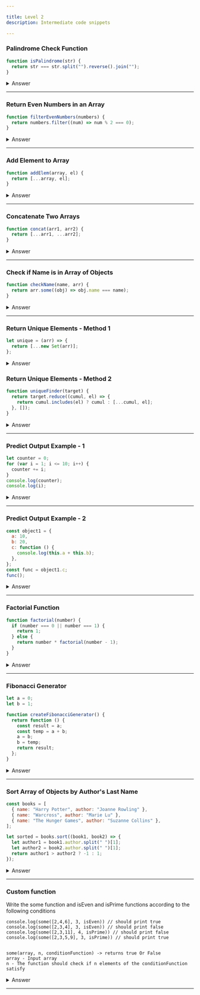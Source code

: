 ```yaml
---

title: Level 2
description: Intermediate code snippets

---
```



### Palindrome Check Function

```js
function isPalindrome(str) {
  return str === str.split("").reverse().join("");
}
```

<details>
<summary>Answer</summary>
<div style="background-color: rgba(100, 108, 255, 0.16); padding: 10px; margin-bottom: 10px; color: #fff; font-size: 14px; font-weight: 500;">
<p>Explanation:</p>

The function `isPalindrome` checks if a string is the same when read forwards and backwards. It does this by splitting the string into an array of characters, reversing that array, and joining it back into a string to compare with the original.
</div>
</details>

---

### Return Even Numbers in an Array

```js
function filterEvenNumbers(numbers) {
  return numbers.filter((num) => num % 2 === 0);
}
```

<details>
<summary>Answer</summary>
<div style="background-color: rgba(100, 108, 255, 0.16); padding: 10px; margin-bottom: 10px; color: #fff; font-size: 14px; font-weight: 500;">
<p>Explanation:</p>

The function `filterEvenNumbers` returns a new array containing only the even numbers from the input array. It uses the `filter` method to check if each number is even.
</div>
</details>

---


### Add Element to Array

```js
function addElem(array, el) {
  return [...array, el];
}
```

<details>
<summary>Answer</summary>
<div style="background-color: rgba(100, 108, 255, 0.16); padding: 10px; margin-bottom: 10px; color: #fff; font-size: 14px; font-weight: 500;">
<p>Explanation:</p>

The `addElem` function adds an element to an array without mutating the original array by using the spread operator.
</div>
</details>

---

### Concatenate Two Arrays

```js
function concat(arr1, arr2) {
  return [...arr1, ...arr2];
}
```

<details>
<summary>Answer</summary>
<div style="background-color: rgba(100, 108, 255, 0.16); padding: 10px; margin-bottom: 10px; color: #fff; font-size: 14px; font-weight: 500;">
<p>Explanation:</p>

The `concat` function concatenates two arrays using the spread operator, creating a new array with elements from both input arrays.
</div>
</details>

---

### Check if Name is in Array of Objects

```js
function checkName(name, arr) {
  return arr.some((obj) => obj.name === name);
}
```

<details>
<summary>Answer</summary>
<div style="background-color: rgba(100, 108, 255, 0.16); padding: 10px; margin-bottom: 10px; color: #fff; font-size: 14px; font-weight: 500;">
<p>Explanation:</p>

The `checkName` function checks if a given name exists in an array of objects. It uses the `some` method to see if any object in the array has a `name` property that matches the given name.
</div>
</details>

---

### Return Unique Elements - Method 1

```js
let unique = (arr) => {
  return [...new Set(arr)];
};
```

<details>
<summary>Answer</summary>
<div style="background-color: rgba(100, 108, 255, 0.16); padding: 10px; margin-bottom: 10px; color: #fff; font-size: 14px; font-weight: 500;">
<p>Explanation:</p>

The `unique` function returns an array with only unique elements by creating a Set from the input array and then spreading it back into a new array.
</div>
</details>


### Return Unique Elements - Method 2

```js
function uniqueFinder(target) {
  return target.reduce((cumul, el) => {
    return cumul.includes(el) ? cumul : [...cumul, el];
  }, []);
}
```

<details>
<summary>Answer</summary>
<div style="background-color: rgba(100, 108, 255, 0.16); padding: 10px; margin-bottom: 10px; color: #fff; font-size: 14px; font-weight: 500;">
<p>Explanation:</p>

The `uniqueFinder` function returns an array with only unique elements by using the `reduce` method to accumulate unique elements.
</div>
</details>

---


### Predict Output Example - 1

```js
let counter = 0;
for (var i = 1; i <= 10; i++) {
  counter += i;
}
console.log(counter);
console.log(i);
```

<details>
<summary>Answer</summary>
<div style="background-color: rgba(100, 108, 255, 0.16); padding: 10px; margin-bottom: 10px; color: #fff; font-size: 14px; font-weight: 500;">
<p>Explanation:</p>

The `counter` variable will be 55, as it sums the numbers from 1 to 10. The variable `i` will be 11, as it increments after the last iteration of the loop.
</div>
</details>

---

### Predict Output Example - 2

```js
const object1 = {
  a: 10,
  b: 20,
  c: function () {
    console.log(this.a + this.b);
  },
};
const func = object1.c;
func();
```

<details>
<summary>Answer</summary>
<div style="background-color: rgba(100, 108, 255, 0.16); padding: 10px; margin-bottom: 10px; color: #fff; font-size: 14px; font-weight: 500;">
<p>Explanation:</p>

The `func` variable will not work as expected because it loses the context of `this`. The `this` value inside `func` will not refer to `object1`, causing it to print `NaN`. Using `bind` to retain the context will fix the issue.

`object1.c()` will work, if assiged to another varable func, this value of this will change OR

`const func = object1.c.bind(object1); func();` will work perfectly.
</div>
</details>

---

### Factorial Function

```js
function factorial(number) {
  if (number === 0 || number === 1) {
    return 1;
  } else {
    return number * factorial(number - 1);
  }
}
```

<details>
<summary>Answer</summary>
<div style="background-color: rgba(100, 108, 255, 0.16); padding: 10px; margin-bottom: 10px; color: #fff; font-size: 14px; font-weight: 500;">
<p>Explanation:</p>

The `factorial` function calculates the factorial of a number recursively. If the number is 0 or 1, it returns 1. Otherwise, it multiplies the number by the factorial of the number minus one.
</div>
</details>

---



### Fibonacci Generator

```js
let a = 0;
let b = 1;

function createFibonacciGenerator() {
  return function () {
    const result = a;
    const temp = a + b;
    a = b;
    b = temp;
    return result;
  };
}
```

<details>
<summary>Answer</summary>
<div style="background-color: rgba(100, 108, 255, 0.16); padding: 10px; margin-bottom: 10px; color: #fff; font-size: 14px; font-weight: 500;">
<p>Explanation:</p>

The `createFibonacciGenerator` function returns a function that generates Fibonacci numbers. Each call to the returned function produces the next number in the Fibonacci sequence.
</div>
</details>

---


### Sort Array of Objects by Author's Last Name

```js
const books = [
  { name: "Harry Potter", author: "Joanne Rowling" },
  { name: "Warcross", author: "Marie Lu" },
  { name: "The Hunger Games", author: "Suzanne Collins" },
];

let sorted = books.sort((book1, book2) => {
  let author1 = book1.author.split(" ")[1];
  let author2 = book2.author.split(" ")[1];
  return author1 > author2 ? -1 : 1;
});
```

<details>
<summary>Answer</summary>
<div style="background-color: rgba(100, 108, 255, 0.16); padding: 10px; margin-bottom: 10px; color: #fff; font-size: 14px; font-weight: 500;">
<p>Explanation:</p>

The `sorted` variable holds an array of books sorted by the author's last name. It splits each author's name and compares the last names to determine the order.

The expression author1 > author2 ? -1 : 1 checks if author1 is greater than author2. If true, it returns -1, indicating that author1 should come before author2. Otherwise, it returns 1, indicating that author2 should come before author1.

Sorting Order:

The comparison function is called for pairs of elements in the array to determine their order.
This particular comparison sorts the array in descending order because it uses -1 for author1 > author2.
To sort in ascending order, you can modify the comparison function:

```js
let sorted = books.sort((book1, book2) => {
  let author1 = book1.author.split(" ")[1];
  let author2 = book2.author.split(" ")[1];
  return author1 < author2 ? -1 : 1;
});
```
This will sort the array based on the authors' last names in ascending order.
</div>
</details>

---


### Custom function

Write the some function and isEven and isPrime functions according to the following conditions

```
console.log(some([2,4,6], 3, isEven)) // should print true
console.log(some([2,3,4], 3, isEven)) // should print false
console.log(some([2,3,11], 4, isPrime)) // should print false
console.log(some([2,3,5,9], 3, isPrime)) // should print true


some(array, n, conditionFunction) -> returns true Or False
array - Input array
n - The function should check if n elements of the conditionFunction satisfy
```


<details>
<summary>Answer</summary>
<div style="background-color: rgba(100, 108, 255, 0.16); padding: 10px; margin-bottom: 10px; color: #fff; font-size: 14px; font-weight: 500;">
<p>Explanation:</p>

  ```js
function some(array, n, conditionFunction) {
  let mapped = array.map((i) => conditionFunction(i));
  return mapped.filter((i) => i === true).length >= n;
}

function isEven(int) {
  return int % 2 === 0;
}

function isPrime(int) {
  for (let i = 2, s = Math.sqrt(int); i <= s; i++) {
    if (int % i === 0) return false;
  }
  return int > 1;
}
```
</div>
</details>

---
